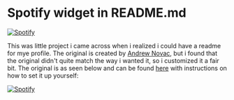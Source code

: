 # Spotify widget in README.md

[![Spotify](https://spotify-readme-sivertutne.vercel.app/api/spotify)](https://open.spotify.com/user/sivert.utne)

This was little project i came across when i realized i could have a readme for mye profile. The original is created by [Andrew Novac](https://github.com/novatorem), but i found that the original didn't quite match the way i wanted it, so i customized it a fair bit. The original is as seen below and can be found [here](https://github.com/novatorem/novatorem) with instructions on how to set it up yourself:

[![Spotify](https://novatorem.vercel.app/api/spotify)](https://open.spotify.com/user/omnitenebris)
